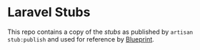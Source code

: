 # Laravel Stubs
This repo contains a copy of the _stubs_ as published by `artisan stub:publish` and used for reference by [Blueprint](https://blueprint.laravelshift.com/).
